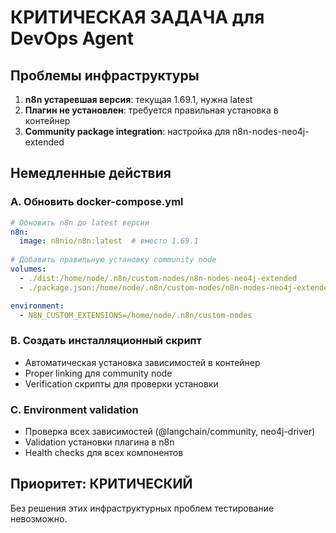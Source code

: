 # КРИТИЧЕСКАЯ ЗАДАЧА для DevOps Agent

## Проблемы инфраструктуры
1. **n8n устаревшая версия**: текущая 1.69.1, нужна latest
2. **Плагин не установлен**: требуется правильная установка в контейнер
3. **Community package integration**: настройка для n8n-nodes-neo4j-extended

## Немедленные действия

### A. Обновить docker-compose.yml
```yaml
# Обновить n8n до latest версии
n8n:
  image: n8nio/n8n:latest  # вместо 1.69.1
  
# Добавить правильную установку community node
volumes:
  - ./dist:/home/node/.n8n/custom-nodes/n8n-nodes-neo4j-extended
  - ./package.json:/home/node/.n8n/custom-nodes/n8n-nodes-neo4j-extended/package.json

environment:
  - N8N_CUSTOM_EXTENSIONS=/home/node/.n8n/custom-nodes
```

### B. Создать инсталляционный скрипт
- Автоматическая установка зависимостей в контейнер
- Proper linking для community node
- Verification скрипты для проверки установки

### C. Environment validation
- Проверка всех зависимостей (@langchain/community, neo4j-driver)
- Validation установки плагина в n8n
- Health checks для всех компонентов

## Приоритет: КРИТИЧЕСКИЙ
Без решения этих инфраструктурных проблем тестирование невозможно.